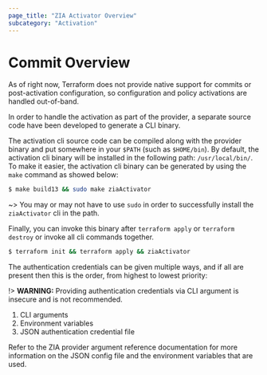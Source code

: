 ```yaml
---
page_title: "ZIA Activator Overview"
subcategory: "Activation"
---
```


# Commit Overview

As of right now, Terraform does not provide native support for commits or post-activation configuration, so configuration and policy activations are handled out-of-band.

In order to handle the activation as part of the provider, a separate source code have been developed to generate a CLI binary.

The activation cli source code can be compiled along with the provider binary and put somewhere in your `$PATH` (such as `$HOME/bin`). By default, the activation cli binary will be installed in the following path: `/usr/local/bin/`. To make it easier, the activation cli binary can be generated by using the `make` command as showed below:

```bash
$ make build13 && sudo make ziaActivator
```

~> You may or may not have to use `sudo` in order to successfully install the `ziaActivator` cli in the path.

Finally, you can invoke this binary after `terraform apply` or `terraform destroy` or invoke all cli commands together.

```bash
$ terraform init && terraform apply && ziaActivator
```

The authentication credentials can be given multiple ways, and if all are present then this is the order, from highest to lowest priority:

!> **WARNING:** Providing authentication credentials via CLI argument is insecure and
is not recommended.

1. CLI arguments
2. Environment variables
3. JSON authentication credential file

Refer to the ZIA provider argument reference documentation for more information on the JSON config file and the environment variables that are used.
